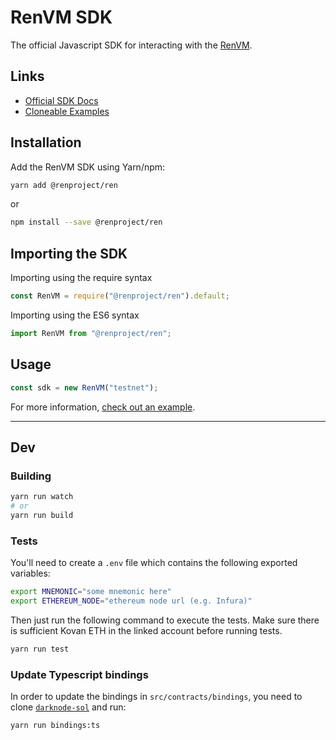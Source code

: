 # RenVM SDK

The official Javascript SDK for interacting with the [RenVM](https://renproject.io).

## Links

* [Official SDK Docs](https://app.gitbook.com/@renproject/s/developers)
* [Cloneable Examples](https://github.com/republicprotocol/dex-demo)

## Installation

Add the RenVM SDK using Yarn/npm:

```bash
yarn add @renproject/ren
```
or
```bash
npm install --save @renproject/ren
```

## Importing the SDK

Importing using the require syntax

```typescript
const RenVM = require("@renproject/ren").default;
```

Importing using the ES6 syntax

```typescript
import RenVM from "@renproject/ren";
```

## Usage

```typescript
const sdk = new RenVM("testnet");
```

For more information, [check out an example](https://app.gitbook.com/@renproject/s/developers/examples/bitcoin-payments).

<hr />

## Dev

### Building

```bash
yarn run watch
# or
yarn run build
```

### Tests

You'll need to create a `.env` file which contains the following exported variables:

```bash
export MNEMONIC="some mnemonic here"
export ETHEREUM_NODE="ethereum node url (e.g. Infura)"
```

Then just run the following command to execute the tests. Make sure there is sufficient Kovan ETH in the linked account before running tests.

```bash
yarn run test
```

### Update Typescript bindings

In order to update the bindings in `src/contracts/bindings`, you need to clone [`darknode-sol`](https://github.com/renproject/darknode-sol) and run:

```bash
yarn run bindings:ts
```
